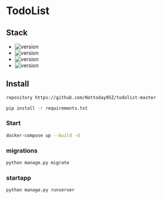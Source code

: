 # TodoList

## Stack
* ![version](https://img.shields.io/badge/Python-v_3.10-informational/?style=social&logo=Python)
* ![version](https://img.shields.io/badge/Django-v_4.0.1-informational/?style=social&logo=Django)
* ![version](https://img.shields.io/badge/PostgreSQL-v_14.6_alpine-informational/?style=social&logo=Postgresql)
* ![version](https://img.shields.io/badge/Docker_Desktop-v_4.15.0-informational/?style=social&logo=Docker)



## Install
```sh
repository https://github.com/Nottoday95Z/todolist-master
```
```sh
pip install -r requirements.txt
```

### Start

```sh
docker-compose up --build -d
```

###  migrations

```sh
python manage.py migrate
```

###  startapp 

```sh
python manage.py runserver
```
